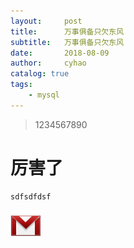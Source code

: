 ```yaml
---
layout:     post
title:      万事俱备只欠东风
subtitle:   万事俱备只欠东风
date:       2018-08-09
author:     cyhao
catalog: true
tags:
    - mysql
---
```

 >1234567890
 
 
 # 厉害了
    
    sdfsdfdsf
  
  
  
  
![dsfsd](https://github.com/cyhao/cyhao.github.io/blob/master/images/gmail.png)
